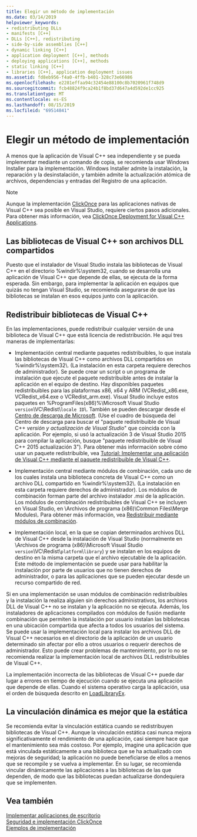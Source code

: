 ```yaml
---
title: Elegir un método de implementación
ms.date: 03/14/2019
helpviewer_keywords:
- redistributing DLLs
- manifests [C++]
- DLLs [C++], redistributing
- side-by-side assemblies [C++]
- dynamic linking [C++]
- application deployment [C++], methods
- deploying applications [C++], methods
- static linking [C++]
- libraries [C++], application deployment issues
ms.assetid: fd8eb956-f4a0-4ffb-b401-328c73e66986
ms.openlocfilehash: e2281effaa94c32454e88100c8b7020961f748d9
ms.sourcegitcommit: fcb48824f9ca24b1f8bd37d647a4d592de1cc925
ms.translationtype: MT
ms.contentlocale: es-ES
ms.lasthandoff: 08/15/2019
ms.locfileid: "69514841"
---
```

# <a name="choosing-a-deployment-method"></a>Elegir un método de implementación

A menos que la aplicación de Visual C++ sea independiente y se pueda implementar mediante un comando de copia, se recomienda usar Windows Installer para la implementación. Windows Installer admite la instalación, la reparación y la desinstalación, y también admite la actualización atómica de archivos, dependencias y entradas del Registro de una aplicación.

> [!NOTE]
>  Aunque la implementación [ClickOnce](/visualstudio/deployment/clickonce-security-and-deployment) para las aplicaciones nativas de Visual C++ sea posible en Visual Studio, requiere ciertos pasos adicionales. Para obtener más información, vea [ClickOnce Deployment for Visual C++ Applications](clickonce-deployment-for-visual-cpp-applications.md).

## <a name="visual-c-libraries-are-shared-dlls"></a>Las bibliotecas de Visual C++ son archivos DLL compartidos

Puesto que el instalador de Visual Studio instala las bibliotecas de Visual C++ en el directorio %windir%\system32\, cuando se desarrolla una aplicación de Visual C++ que depende de ellas, se ejecuta de la forma esperada. Sin embargo, para implementar la aplicación en equipos que quizás no tengan Visual Studio, se recomienda asegurarse de que las bibliotecas se instalan en esos equipos junto con la aplicación.

## <a name="redistributing-visual-c-libraries"></a>Redistribuir bibliotecas de Visual C++

En las implementaciones, puede redistribuir cualquier versión de una biblioteca de Visual C++ que está licencia de redistribución. He aquí tres maneras de implementarlas:

- Implementación central mediante paquetes redistribuibles, lo que instala las bibliotecas de Visual C++ como archivos DLL compartidos en %windir%\system32\\. (La instalación en esta carpeta requiere derechos de administrador). Se puede crear un script o un programa de instalación que ejecute el paquete redistribuible antes de instalar la aplicación en el equipo de destino. Hay disponibles paquetes redistribuibles para las plataformas x86, x64 y ARM (VCRedist_x86.exe, VCRedist_x64.exe o VCRedist_arm.exe). Visual Studio incluye estos paquetes en %ProgramFiles(x86)%\Microsoft Visual Studio `version`\VC\Redist\\`locale ID`\\. También se pueden descargar desde el [Centro de descarga de Microsoft](https://www.microsoft.com/download). (Use el cuadro de búsqueda del Centro de descarga para buscar el "paquete redistribuible de Visual C++ *versión y actualización de Visual Studio*" que coincida con la aplicación. Por ejemplo, si usó la actualización 3 de Visual Studio 2015 para compilar la aplicación, busque "paquete redistribuible de Visual C++ 2015 actualización 3"). Para obtener más información sobre cómo usar un paquete redistribuible, vea [Tutorial: Implementar una aplicación de Visual C++ mediante el paquete redistribuible de Visual C++](deploying-visual-cpp-application-by-using-the-vcpp-redistributable-package.md).

- Implementación central mediante módulos de combinación, cada uno de los cuales instala una biblioteca concreta de Visual C++ como un archivo DLL compartido en %windir%\system32\\. (La instalación en esta carpeta requiere derechos de administrador). Los módulos de combinación forman parte del archivo instalador .msi de la aplicación. Los módulos de combinación redistribuibles de Visual C++ se incluyen en Visual Studio, en \Archivos de programa (x86)\Common Files\Merge Modules\\. Para obtener más información, vea [Redistribuir mediante módulos de combinación](redistributing-components-by-using-merge-modules.md).

- Implementación local, en la que se copian determinados archivos DLL de Visual C++ desde la instalación de Visual Studio (normalmente en \Archivos de programa (x86)\Microsoft Visual Studio `version`\VC\Redist\\`platform`\\`library`\) y se instalan en los equipos de destino en la misma carpeta que el archivo ejecutable de la aplicación. Este método de implementación se puede usar para habilitar la instalación por parte de usuarios que no tienen derechos de administrador, o para las aplicaciones que se pueden ejecutar desde un recurso compartido de red.

Si en una implementación se usan módulos de combinación redistribuibles y la instalación la realiza alguien sin derechos administrativos, los archivos DLL de Visual C++ no se instalan y la aplicación no se ejecuta. Además, los instaladores de aplicaciones compilados con módulos de fusión mediante combinación que permiten la instalación por usuario instalan las bibliotecas en una ubicación compartida que afecta a todos los usuarios del sistema. Se puede usar la implementación local para instalar los archivos DLL de Visual C++ necesarios en el directorio de la aplicación de un usuario determinado sin afectar por ello a otros usuarios o requerir derechos de administrador. Esto puede crear problemas de mantenimiento, por lo no se recomienda realizar la implementación local de archivos DLL redistribuibles de Visual C++.

La implementación incorrecta de las bibliotecas de Visual C++ puede dar lugar a errores en tiempo de ejecución cuando se ejecuta una aplicación que depende de ellas. Cuando el sistema operativo carga la aplicación, usa el orden de búsqueda descrito en [LoadLibraryEx](/windows/win32/api/libloaderapi/nf-libloaderapi-loadlibraryexw).

## <a name="dynamic-linking-is-better-than-static-linking"></a>La vinculación dinámica es mejor que la estática

Se recomienda evitar la vinculación estática cuando se redistribuyen bibliotecas de Visual C++. Aunque la vinculación estática casi nunca mejora significativamente el rendimiento de una aplicación, casi siempre hace que el mantenimiento sea más costoso. Por ejemplo, imagine una aplicación que está vinculada estáticamente a una biblioteca que se ha actualizado con mejoras de seguridad; la aplicación no puede beneficiarse de ellos a menos que se recompile y se vuelva a implementar. En su lugar, se recomienda vincular dinámicamente las aplicaciones a las bibliotecas de las que dependen, de modo que las bibliotecas puedan actualizarse dondequiera que se implementen.

## <a name="see-also"></a>Vea también

[Implementar aplicaciones de escritorio](deploying-native-desktop-applications-visual-cpp.md)<br>
[Seguridad e implementación ClickOnce](/visualstudio/deployment/clickonce-security-and-deployment)<br>
[Ejemplos de implementación](deployment-examples.md)
